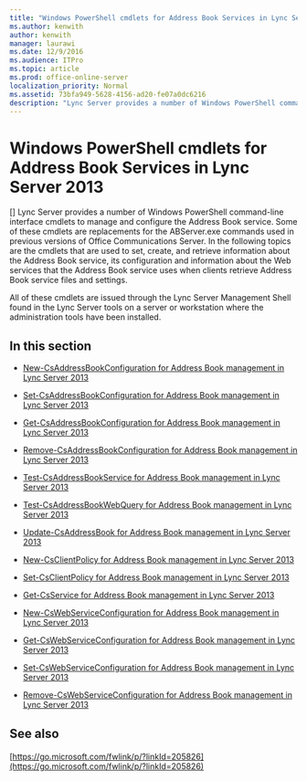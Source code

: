 ```yaml
---
title: "Windows PowerShell cmdlets for Address Book Services in Lync Server 2013"
ms.author: kenwith
author: kenwith
manager: laurawi
ms.date: 12/9/2016
ms.audience: ITPro
ms.topic: article
ms.prod: office-online-server
localization_priority: Normal
ms.assetid: 73bfa949-5628-4156-ad20-fe07a0dc6216
description: "Lync Server provides a number of Windows PowerShell command-line interface cmdlets to manage and configure the Address Book service. Some of these cmdlets are replacements for the ABServer.exe commands used in previous versions of Office Communications Server. In the following topics are the cmdlets that are used to set, create, and retrieve information about the Address Book service, its configuration and information about the Web services that the Address Book service uses when clients retrieve Address Book service files and settings."
---
```


# Windows PowerShell cmdlets for Address Book Services in Lync Server 2013
[]
Lync Server provides a number of Windows PowerShell command-line interface cmdlets to manage and configure the Address Book service. Some of these cmdlets are replacements for the ABServer.exe commands used in previous versions of Office Communications Server. In the following topics are the cmdlets that are used to set, create, and retrieve information about the Address Book service, its configuration and information about the Web services that the Address Book service uses when clients retrieve Address Book service files and settings.
  
All of these cmdlets are issued through the Lync Server Management Shell found in the Lync Server tools on a server or workstation where the administration tools have been installed.
  
## In this section

- [New-CsAddressBookConfiguration for Address Book management in Lync Server 2013](new-csaddressbookconfiguration-for-address-book-management.md)
    
- [Set-CsAddressBookConfiguration for Address Book management in Lync Server 2013](set-csaddressbookconfiguration-for-address-book-management.md)
    
- [Get-CsAddressBookConfiguration for Address Book management in Lync Server 2013](get-csaddressbookconfiguration-for-address-book-management.md)
    
- [Remove-CsAddressBookConfiguration for Address Book management in Lync Server 2013](remove-csaddressbookconfiguration-for-address-book-management.md)
    
- [Test-CsAddressBookService for Address Book management in Lync Server 2013](test-csaddressbookservice-for-address-book-management.md)
    
- [Test-CsAddressBookWebQuery for Address Book management in Lync Server 2013](test-csaddressbookwebquery-for-address-book-management.md)
    
- [Update-CsAddressBook for Address Book management in Lync Server 2013](update-csaddressbook-for-address-book-management.md)
    
- [New-CsClientPolicy for Address Book management in Lync Server 2013](new-csclientpolicy-for-address-book-management.md)
    
- [Set-CsClientPolicy for Address Book management in Lync Server 2013](set-csclientpolicy-for-address-book-management.md)
    
- [Get-CsService for Address Book management in Lync Server 2013](get-csservice-for-address-book-management.md)
    
- [New-CsWebServiceConfiguration for Address Book management in Lync Server 2013](new-cswebserviceconfiguration-for-address-book-management.md)
    
- [Get-CsWebServiceConfiguration for Address Book management in Lync Server 2013](get-cswebserviceconfiguration-for-address-book-management.md)
    
- [Set-CsWebServiceConfiguration for Address Book management in Lync Server 2013](set-cswebserviceconfiguration-for-address-book-management.md)
    
- [Remove-CsWebServiceConfiguration for Address Book management in Lync Server 2013](remove-cswebserviceconfiguration-for-address-book-management.md)
    
## See also

#### 

[https://go.microsoft.com/fwlink/p/?linkId=205826](https://go.microsoft.com/fwlink/p/?linkId=205826)

